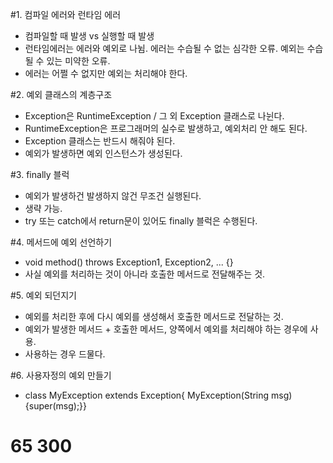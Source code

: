 #1. 컴파일 에러와 런타임 에러
- 컴파일할 때 발생 vs 실행할 때 발생
- 런타임에러는 에러와 예외로 나뉨. 에러는 수습될 수 없는 심각한 오류. 예외는 수습될 수 있는 미약한 오류.
- 에러는 어쩔 수 없지만 예외는 처리해야 한다.

#2. 예외 클래스의 계층구조
- Exception은 RuntimeException / 그 외 Exception 클래스로 나뉜다.
- RuntimeException은 프로그래머의 실수로 발생하고, 예외처리 안 해도 된다.
- Exception 클래스는 반드시 해줘야 된다.
- 예외가 발생하면 예외 인스턴스가 생성된다.

#3. finally 블럭
- 예외가 발생하건 발생하지 않건 무조건 실행된다.
- 생략 가능.
- try 또는 catch에서 return문이 있어도 finally 블럭은 수행된다.

#4. 메서드에 예외 선언하기
- void method() throws Exception1, Exception2, ... {}
- 사실 예외를 처리하는 것이 아니라 호출한 메서드로 전달해주는 것.

#5. 예외 되던지기
- 예외를 처리한 후에 다시 예외를 생성해서 호출한 메서드로 전달하는 것.
- 예외가 발생한 메서드 + 호출한 메서드, 양쪽에서 예외를 처리해야 하는 경우에 사용.
- 사용하는 경우 드물다.

#6. 사용자정의 예외 만들기
- class MyException extends Exception{ MyException(String msg) {super(msg);}}

# 65 300